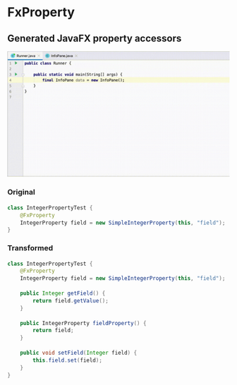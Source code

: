 # FxProperty
## Generated JavaFX property accessors
![](docs/fxproperty-demo.gif)
### Original
```java
class IntegerPropertyTest {
    @FxProperty
    IntegerProperty field = new SimpleIntegerProperty(this, "field");
}
```

### Transformed
```java
class IntegerPropertyTest {
    @FxProperty
    IntegerProperty field = new SimpleIntegerProperty(this, "field");
    
    public Integer getField() {
        return field.getValue();
    }
    
    public IntegerProperty fieldProperty() {
        return field;
    }
    
    public void setField(Integer field) {
        this.field.set(field);
    }
}
```
